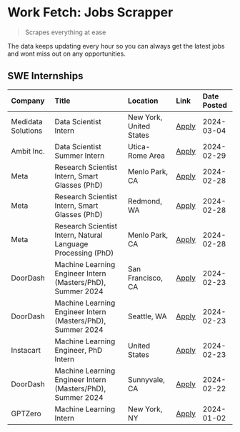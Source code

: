 # Work Fetch: Jobs Scrapper
> Scrapes everything at ease

The data keeps updating every hour so you can always get the latest jobs and wont miss out on any opportunities.

## SWE Internships
<!--START_SECTION:workfetch-->
| Company            | Title                                                        | Location                | Link                                                                                                                                                                                                                                                                       | Date Posted   |
|:-------------------|:-------------------------------------------------------------|:------------------------|:---------------------------------------------------------------------------------------------------------------------------------------------------------------------------------------------------------------------------------------------------------------------------|:--------------|
| Medidata Solutions | Data Scientist Intern                                        | New York, United States | [Apply](https://www.linkedin.com/jobs/view/data-scientist-intern-at-medidata-solutions-3810253704?position=5&pageNum=0&refId=Dq%2BVfqBxpEGZV%2BHG8zMHgw%3D%3D&trackingId=WSeT5bM%2BbZkvcaVnHlWstw%3D%3D&trk=public_jobs_jserp-result_search-card)                          | 2024-03-04    |
| Ambit Inc.         | Data Scientist Summer Intern                                 | Utica-Rome Area         | [Apply](https://www.linkedin.com/jobs/view/data-scientist-summer-intern-at-ambit-inc-3843121918?position=11&pageNum=0&refId=Dq%2BVfqBxpEGZV%2BHG8zMHgw%3D%3D&trackingId=99fNdqXCNFlidUqptwcynw%3D%3D&trk=public_jobs_jserp-result_search-card)                             | 2024-02-29    |
| Meta               | Research Scientist Intern, Smart Glasses (PhD)               | Menlo Park, CA          | [Apply](https://www.linkedin.com/jobs/view/research-scientist-intern-smart-glasses-phd-at-meta-3811308332?position=8&pageNum=0&refId=Dq%2BVfqBxpEGZV%2BHG8zMHgw%3D%3D&trackingId=rhunPLAxNSQ%2Fwkf6XP3eOQ%3D%3D&trk=public_jobs_jserp-result_search-card)                  | 2024-02-28    |
| Meta               | Research Scientist Intern, Smart Glasses (PhD)               | Redmond, WA             | [Apply](https://www.linkedin.com/jobs/view/research-scientist-intern-smart-glasses-phd-at-meta-3811304794?position=9&pageNum=0&refId=Dq%2BVfqBxpEGZV%2BHG8zMHgw%3D%3D&trackingId=mIli%2F3kVRvQfFCXxLWBRKQ%3D%3D&trk=public_jobs_jserp-result_search-card)                  | 2024-02-28    |
| Meta               | Research Scientist Intern, Natural Language Processing (PhD) | Menlo Park, CA          | [Apply](https://www.linkedin.com/jobs/view/research-scientist-intern-natural-language-processing-phd-at-meta-3811306149?position=12&pageNum=0&refId=Dq%2BVfqBxpEGZV%2BHG8zMHgw%3D%3D&trackingId=87sf4%2Ba%2FEKzlLwincnbQlg%3D%3D&trk=public_jobs_jserp-result_search-card) | 2024-02-28    |
| DoorDash           | Machine Learning Engineer Intern (Masters/PhD), Summer 2024  | San Francisco, CA       | [Apply](https://www.linkedin.com/jobs/view/machine-learning-engineer-intern-masters-phd-summer-2024-at-doordash-3736457737?position=3&pageNum=0&refId=Dq%2BVfqBxpEGZV%2BHG8zMHgw%3D%3D&trackingId=0G8sPTQiqRDkn6%2FpUQjJSA%3D%3D&trk=public_jobs_jserp-result_search-card) | 2024-02-23    |
| DoorDash           | Machine Learning Engineer Intern (Masters/PhD), Summer 2024  | Seattle, WA             | [Apply](https://www.linkedin.com/jobs/view/machine-learning-engineer-intern-masters-phd-summer-2024-at-doordash-3736455966?position=4&pageNum=0&refId=Dq%2BVfqBxpEGZV%2BHG8zMHgw%3D%3D&trackingId=H%2BQNRTEgONkGTVzo5TikNg%3D%3D&trk=public_jobs_jserp-result_search-card) | 2024-02-23    |
| Instacart          | Machine Learning Engineer, PhD Intern                        | United States           | [Apply](https://www.linkedin.com/jobs/view/machine-learning-engineer-phd-intern-at-instacart-3815634369?position=6&pageNum=0&refId=Dq%2BVfqBxpEGZV%2BHG8zMHgw%3D%3D&trackingId=U0egMKr850eEO1i%2FLb%2FO5A%3D%3D&trk=public_jobs_jserp-result_search-card)                  | 2024-02-23    |
| DoorDash           | Machine Learning Engineer Intern (Masters/PhD), Summer 2024  | Sunnyvale, CA           | [Apply](https://www.linkedin.com/jobs/view/machine-learning-engineer-intern-masters-phd-summer-2024-at-doordash-3736454973?position=2&pageNum=0&refId=Dq%2BVfqBxpEGZV%2BHG8zMHgw%3D%3D&trackingId=GQlCGlbe4SshDJNIJdWSvQ%3D%3D&trk=public_jobs_jserp-result_search-card)   | 2024-02-22    |
| GPTZero            | Machine Learning Intern                                      | New York, NY            | [Apply](https://www.linkedin.com/jobs/view/machine-learning-intern-at-gptzero-3796844451?position=10&pageNum=0&refId=Dq%2BVfqBxpEGZV%2BHG8zMHgw%3D%3D&trackingId=nLtMFhBVL9nwQmYEFBKM0A%3D%3D&trk=public_jobs_jserp-result_search-card)                                    | 2024-01-02    |
<!--END_SECTION:workfetch-->

